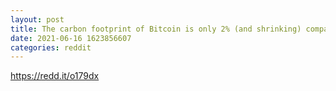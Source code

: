```yaml
--- 
layout: post 
title: The carbon footprint of Bitcoin is only 2% (and shrinking) compared to the size of the military-industrial complex’s CO2 emissions. 
date: 2021-06-16 1623856607 
categories: reddit 
--- 
```

https://redd.it/o179dx